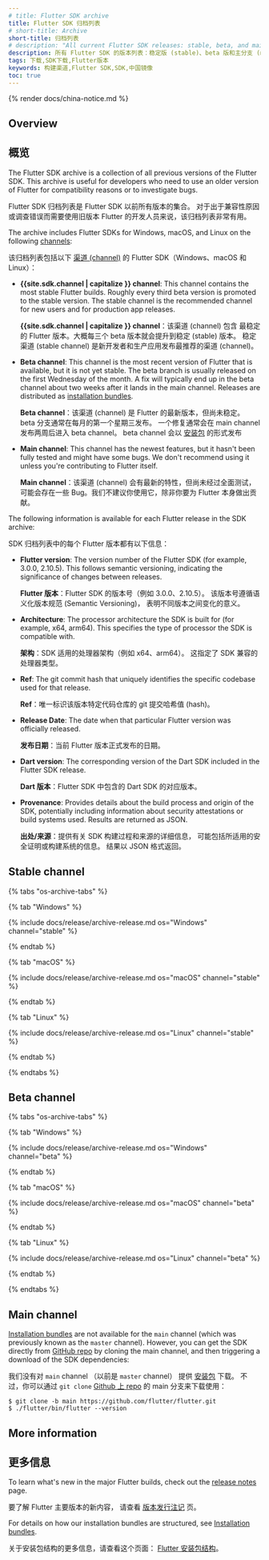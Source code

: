 ```yaml
---
# title: Flutter SDK archive
title: Flutter SDK 归档列表
# short-title: Archive
short-title: 归档列表
# description: "All current Flutter SDK releases: stable, beta, and main."
description: 所有 Flutter SDK 的版本列表：稳定版 (stable)、beta 版和主分支 (main)。
tags: 下载,SDK下载,Flutter版本
keywords: 构建渠道,Flutter SDK,SDK,中国镜像
toc: true
---
```


{% render docs/china-notice.md %}

## Overview

## 概览

The Flutter SDK archive is a collection of all previous versions of the
Flutter SDK. This archive is useful for developers who need to use an older
version of Flutter for compatibility reasons or to investigate bugs.

Flutter SDK 归档列表是 Flutter SDK 以前所有版本的集合。
对于出于兼容性原因或调查错误而需要使用旧版本 Flutter 的开发人员来说，该归档列表非常有用。

The archive includes Flutter SDKs for Windows, macOS, and Linux on the
following [channels][]:

该归档列表包括以下 [渠道 (channel)][channels] 的 Flutter SDK（Windows、macOS 和 Linux）：

*   **{{site.sdk.channel | capitalize }} channel**: This channel contains the
    most stable Flutter builds. Roughly every third beta version is promoted
    to the stable version. The stable channel is the recommended channel for
    new users and for production app releases.

    **{{site.sdk.channel | capitalize }} channel**：该渠道 (channel) 包含
    最稳定的 Flutter 版本。大概每三个 beta 版本就会提升到稳定 (stable) 版本。
    稳定渠道 (stable channel) 是新开发者和生产应用发布最推荐的渠道 (channel)。

*   **Beta channel**: This channel is the most recent version of Flutter that is
    available, but it is not yet stable. The beta branch is usually released
    on the first Wednesday of the month. A fix will typically end up in the
    beta channel about two weeks after it lands in the main channel. 
    Releases are distributed as [installation bundles][].

    **Beta channel**：该渠道 (channel) 是 Flutter 的最新版本，但尚未稳定。
    beta 分支通常在每月的第一个星期三发布。
    一个修复通常会在 main channel 发布两周后进入 beta channel。
    beta channel 会以 [安装包][installation bundles] 的形式发布

*   **Main channel**: This channel has the newest features, but it hasn't been fully
    tested and might have some bugs. We don't recommend using it unless you're
    contributing to Flutter itself.

    **Main channel**：该渠道 (channel) 会有最新的特性，但尚未经过全面测试，
    可能会存在一些 Bug。我们不建议你使用它，除非你要为 Flutter 本身做出贡献。

The following information is available for each Flutter release in the
SDK archive:

SDK 归档列表中的每个 Flutter 版本都有以下信息：

*   **Flutter version**: The version number of the Flutter SDK
    (for example, 3.0.0, 2.10.5). This follows semantic versioning, indicating
    the significance of changes between releases.

    **Flutter 版本**：Flutter SDK 的版本号（例如 3.0.0、2.10.5）。
    该版本号遵循语义化版本规范 (Semantic Versioning)，
    表明不同版本之间变化的意义。

*   **Architecture**: The processor architecture the SDK is built for
    (for example, x64, arm64). This specifies the type of processor the SDK is
    compatible with.

    **架构**：SDK 适用的处理器架构（例如 x64、arm64）。
    这指定了 SDK 兼容的处理器类型。

*   **Ref**: The git commit hash that uniquely identifies the specific codebase
    used for that release.

    **Ref**：唯一标识该版本特定代码仓库的 git 提交哈希值 (hash)。

*   **Release Date**: The date when that particular Flutter version was
    officially released.

    **发布日期**：当前 Flutter 版本正式发布的日期。

*   **Dart version**: The corresponding version of the Dart SDK included in the
    Flutter SDK release.

    **Dart 版本**：Flutter SDK 中包含的 Dart SDK 的对应版本。

*   **Provenance**: Provides details about the build process and origin of the
    SDK, potentially including information about security attestations or
    build systems used. Results are returned as JSON.

    **出处/来源**：提供有关 SDK 构建过程和来源的详细信息，
    可能包括所适用的安全证明或构建系统的信息。
    结果以 JSON 格式返回。

## Stable channel

{% tabs "os-archive-tabs" %}

{% tab "Windows" %}

{% include docs/release/archive-release.md os="Windows" channel="stable" %}

{% endtab %}

{% tab "macOS" %}

{% include docs/release/archive-release.md os="macOS" channel="stable" %}

{% endtab %}

{% tab "Linux" %}

{% include docs/release/archive-release.md os="Linux" channel="stable" %}

{% endtab %}

{% endtabs %}


## Beta channel

{% tabs "os-archive-tabs" %}

{% tab "Windows" %}

{% include docs/release/archive-release.md os="Windows" channel="beta" %}

{% endtab %}

{% tab "macOS" %}

{% include docs/release/archive-release.md os="macOS" channel="beta" %}

{% endtab %}

{% tab "Linux" %}

{% include docs/release/archive-release.md os="Linux" channel="beta" %}

{% endtab %}

{% endtabs %}


<a id="master-channel" aria-hidden="true"></a>

## Main channel

[Installation bundles][] are not available for the `main` channel
(which was previously known as the `master` channel).
However, you can get the SDK directly from
[GitHub repo][] by cloning the main channel,
and then triggering a download of the SDK dependencies:

我们没有对 `main` channel
（以前是 `master` channel）
提供 [安装包][Installation bundles] 下载。
不过，你可以通过 `git clone` 
[Github 上 repo][GitHub repo] 的 main 分支来下载使用：

```console
$ git clone -b main https://github.com/flutter/flutter.git
$ ./flutter/bin/flutter --version
```

## More information

## 更多信息

To learn what's new in the major Flutter builds, check out the
[release notes][] page.

要了解 Flutter 主要版本的新内容，
请查看 [版本发行注记][release notes] 页。

For details on how our installation bundles are structured,
see [Installation bundles][].

关于安装包结构的更多信息，请查看这个页面：
[Flutter 安装包结构][Installation bundles]。

[channels]: {{site.repo.flutter}}/blob/main/docs/releases/Flutter-build-release-channels.md
[release notes]: /release/release-notes
[GitHub repo]: {{site.repo.flutter}}
[Installation bundles]: {{site.repo.flutter}}/blob/main/docs/infra/Flutter-Installation-Bundles.md
